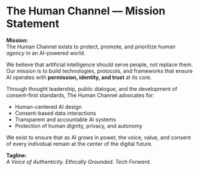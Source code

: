 # The Human Channel — Mission Statement

**Mission:**  
The Human Channel exists to protect, promote, and prioritize *human agency* in an AI-powered world.

We believe that artificial intelligence should serve people, not replace them. Our mission is to build technologies, protocols, and frameworks that ensure AI operates with **permission, identity, and trust** at its core.

Through thought leadership, public dialogue, and the development of consent-first standards, The Human Channel advocates for:

- Human-centered AI design
- Consent-based data interactions
- Transparent and accountable AI systems
- Protection of human dignity, privacy, and autonomy

We exist to ensure that as AI grows in power, the voice, value, and consent of every individual remain at the center of the digital future.

**Tagline:**  
*A Voice of Authenticity. Ethically Grounded. Tech Forward.*
